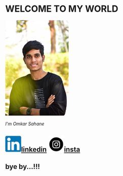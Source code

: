 # WELCOME TO MY WORLD

  <img width="200" alt="portfolio_view" src="DSC_0021-01.jpeg">
  
  _I'm Omkar Sahane_

 
[<img width="50" hight="50" alt="portfolio_view" src="https://github.com/omkar-s2/OmkarSahane-/blob/main/likedin.png">linkedin](https://www.linkedin.com/in/omkar-sahane-7452691b2 "CLICK")
[<img width="50" hight="50" src="https://github.com/omkar-s2/OmkarSahane-/blob/main/download.png">insta](https://instagram.com/omkar_sahane_?igshid=z91jvrcb9vwy)
---
bye by...!!!
---
